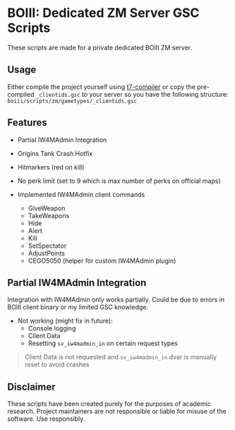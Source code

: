 # BOIII: Dedicated ZM Server GSC Scripts
These scripts are made for a private dedicated BOIII ZM server.

## Usage
Either compile the project yourself using [t7-compiler](https://github.com/shiversoftdev/t7-compiler) or copy the pre-compiled `_clientids.gsc` to your server so you have the following structure: `boiii/scripts/zm/gametypes/_clientids.gsc`

## Features
- Partial IW4MAdmin Integration
- Origins Tank Crash Hotfix
- Hitmarkers (red on kill)
- No perk limit (set to 9 which is max number of perks on official maps)

- Implemented IW4MAdmin client commands
  - GiveWeapon
  - TakeWeapons
  - Hide
  - Alert
  - Kill
  - SetSpectator
  - AdjustPoints
  - CEGO5050 (helper for custom IW4MAdmin plugin)

## Partial IW4MAdmin Integration
Integration with IW4MAdmin only works partially.
Could be due to errors in BOIII client binary or my limited GSC knowledge. 
- Not working (might fix in future):
  - Console logging
  - Client Data
  - Resetting `sv_iw4madmin_in` on certain request types
> Client Data is not requested and `sv_iw4madmin_in` dvar is manually reset to avoid crashes

## Disclaimer
These scripts have been created purely for the purposes of academic research. Project maintainers are not responsible or liable for misuse of the software. Use responsibly.
